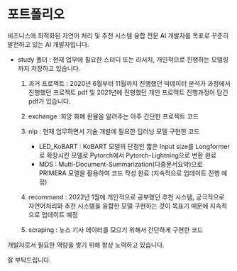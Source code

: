 # 포트폴리오

비즈니스에 최적화된 자연어 처리 및 추천 시스템 융합 전문 AI 개발자를 목표로 꾸준히 발전하고 있는 AI 개발자입니다.


* study 폴더 : 현재 업무에 필요한 스터디 또는 리서치, 개인적으로 진행하는 모델링까지 저장하고 있습니다.
    
    1. 과거 프로젝트 : 2020년 6월부터 11월까지 진행했던 빅데이터 분석가 과정에서 진행했던 프로젝트 pdf 및 2021년에 진행했던 개인 프로젝트 진행과정이 담긴 pdf가 있습니다.
    
    2. exchange :희망 화폐 환율을 알려주는 아주 간단한 프로젝트 코드
    
    3. nlp : 현재 업무하면서 기술 개발에 필요한 딥러닝 모델 구현한 코드
        - LED_KoBART : KoBART 모델의 단점인 짧은 Input size를 Longformer로 확장시킨 모델로 Pytorch에서 Pytorch-Lightning으로 변환 완료
        - MDS : Multi-Document-Summarization(다중문서요약)으로 PRIMERA 모델을 활용하여 코드 작성 완료 (지속적으로 업데이트 진행 예정)

    4. recommand : 2022년 1월에 개인적으로 공부했던 추천 시스템, 궁극적으로 자연어처리와 추천 시스템을 융합한 모델 구현하는 것이 목표기 때문에 지속적으로 업데이트 예정

    5. scraping : 뉴스 기사 데이터를 모으기 위해서 간단하게 구현한 코드


개발자로서 필요한 역량을 쌓기 위해 항상 노력하고 있습니다.

잘 부탁드립니다.
